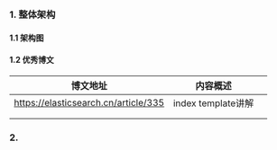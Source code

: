 ​    

### 1. 整体架构

#### 1.1 架构图

#### 1.2 优秀博文

| 博文地址                             | 内容概述           |      |
| ------------------------------------ | ------------------ | ---- |
| https://elasticsearch.cn/article/335 | index template讲解 |      |
|                                      |                    |      |
|                                      |                    |      |



### 2. 